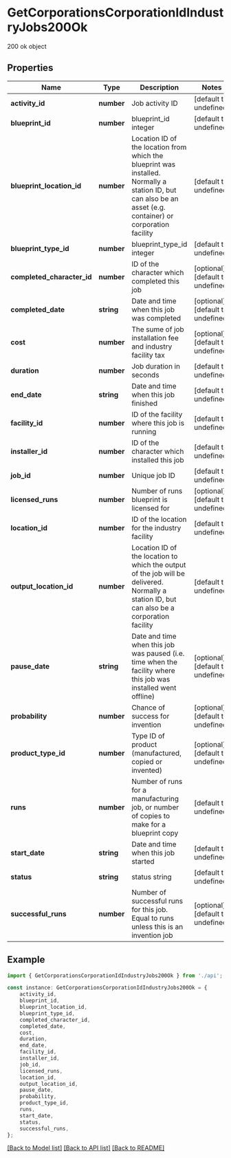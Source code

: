 # GetCorporationsCorporationIdIndustryJobs200Ok

200 ok object

## Properties

Name | Type | Description | Notes
------------ | ------------- | ------------- | -------------
**activity_id** | **number** | Job activity ID | [default to undefined]
**blueprint_id** | **number** | blueprint_id integer | [default to undefined]
**blueprint_location_id** | **number** | Location ID of the location from which the blueprint was installed. Normally a station ID, but can also be an asset (e.g. container) or corporation facility | [default to undefined]
**blueprint_type_id** | **number** | blueprint_type_id integer | [default to undefined]
**completed_character_id** | **number** | ID of the character which completed this job | [optional] [default to undefined]
**completed_date** | **string** | Date and time when this job was completed | [optional] [default to undefined]
**cost** | **number** | The sume of job installation fee and industry facility tax | [optional] [default to undefined]
**duration** | **number** | Job duration in seconds | [default to undefined]
**end_date** | **string** | Date and time when this job finished | [default to undefined]
**facility_id** | **number** | ID of the facility where this job is running | [default to undefined]
**installer_id** | **number** | ID of the character which installed this job | [default to undefined]
**job_id** | **number** | Unique job ID | [default to undefined]
**licensed_runs** | **number** | Number of runs blueprint is licensed for | [optional] [default to undefined]
**location_id** | **number** | ID of the location for the industry facility | [default to undefined]
**output_location_id** | **number** | Location ID of the location to which the output of the job will be delivered. Normally a station ID, but can also be a corporation facility | [default to undefined]
**pause_date** | **string** | Date and time when this job was paused (i.e. time when the facility where this job was installed went offline) | [optional] [default to undefined]
**probability** | **number** | Chance of success for invention | [optional] [default to undefined]
**product_type_id** | **number** | Type ID of product (manufactured, copied or invented) | [optional] [default to undefined]
**runs** | **number** | Number of runs for a manufacturing job, or number of copies to make for a blueprint copy | [default to undefined]
**start_date** | **string** | Date and time when this job started | [default to undefined]
**status** | **string** | status string | [default to undefined]
**successful_runs** | **number** | Number of successful runs for this job. Equal to runs unless this is an invention job | [optional] [default to undefined]

## Example

```typescript
import { GetCorporationsCorporationIdIndustryJobs200Ok } from './api';

const instance: GetCorporationsCorporationIdIndustryJobs200Ok = {
    activity_id,
    blueprint_id,
    blueprint_location_id,
    blueprint_type_id,
    completed_character_id,
    completed_date,
    cost,
    duration,
    end_date,
    facility_id,
    installer_id,
    job_id,
    licensed_runs,
    location_id,
    output_location_id,
    pause_date,
    probability,
    product_type_id,
    runs,
    start_date,
    status,
    successful_runs,
};
```

[[Back to Model list]](../README.md#documentation-for-models) [[Back to API list]](../README.md#documentation-for-api-endpoints) [[Back to README]](../README.md)
